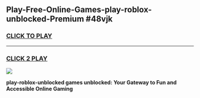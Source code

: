 
## Play-Free-Online-Games-play-roblox-unblocked-Premium #48vjk
<h3>
<a href="https://premium.freeplayer.one?title=play-roblox-unblocked&ref=8M">CLICK TO PLAY</a></h3>
<hr>

<h3>
<a href="https://premium.freeplayer.one?title=play-roblox-unblocked&ref=8M">CLICK 2 PLAY</a>
  
</h3>

<a href="https://premium.freeplayer.one?title=play-roblox-unblocked&ref=8M"><img src="https://clearcache.store/games.png"></a>


**play-roblox-unblocked games unblocked: Your Gateway to Fun and Accessible Online Gaming**
